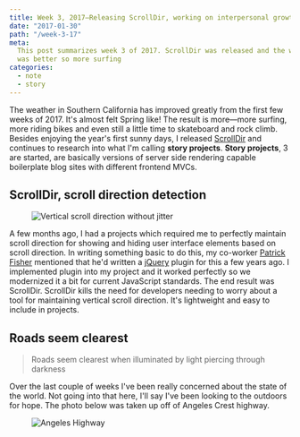```yaml
---
title: Week 3, 2017—Releasing ScrollDir, working on interpersonal growth and surfing
date: "2017-01-30"
path: "/week-3-17"
meta:
  This post summarizes week 3 of 2017. ScrollDir was released and the weather
  was better so more surfing
categories:
  - note
  - story
---
```


The weather in Southern California has improved greatly from the first few weeks of 2017. It's almost felt Spring like! The result is more—more surfing, more riding bikes and even still a little time to skateboard and rock climb. Besides enjoying the year's first sunny days, I released [ScrollDir](https://dollarshaveclub.github.io/scrolldir/) and continues to research into what I'm calling **story projects**. **Story projects**, 3 are started, are basically versions of server side rendering capable boilerplate blog sites with different frontend MVCs.

## ScrollDir, scroll direction detection

<figure>
  <img src="https://yowainwright.imgix.net/wk-3/scrolldir.png?w=800&h=400&crop=focalpoint&auto=format" alt="Vertical scroll direction without jitter" />
</figure>

A few months ago, I had a projects which required me to perfectly maintain scroll direction for showing and hiding user interface elements based on scroll direction. In writing something basic to do this, my co-worker [Patrick Fisher](https://github.com/pwfisher) mentioned that he'd written a [jQuery](http://jquery.com/) plugin for this a few years ago. I implemented plugin into my project and it worked perfectly so we modernized it a bit for current JavaScript standards. The end result was ScrollDir. ScrollDir kills the need for developers needing to worry about a tool for maintaining vertical scroll direction. It's lightweight and easy to include in projects.

## Roads seem clearest

> Roads seem clearest when illuminated by light piercing through darkness

Over the last couple of weeks I've been really concerned about the state of the world. Not going into that here, I'll say I've been looking to the outdoors for hope. The photo below was taken up off of Angeles Crest highway.

<figure>
  <img src="https://yowainwright.imgix.net/wk-3/angeles-highway.jpg?w=2000&h=1500&crop=focalpoint&auto=format" alt="Angeles Highway" />
</figure>
